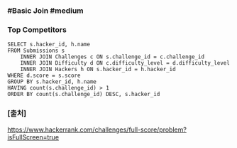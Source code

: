### #Basic Join #medium
### Top Competitors

``` mysql
SELECT s.hacker_id, h.name
FROM Submissions s
    INNER JOIN Challenges c ON s.challenge_id = c.challenge_id
    INNER JOIN Difficulty d ON c.difficulty_level = d.difficulty_level
    INNER JOIN Hackers h ON s.hacker_id = h.hacker_id
WHERE d.score = s.score
GROUP BY s.hacker_id, h.name
HAVING count(s.challenge_id) > 1
ORDER BY count(s.challenge_id) DESC, s.hacker_id
```

### [출처]
https://www.hackerrank.com/challenges/full-score/problem?isFullScreen=true
